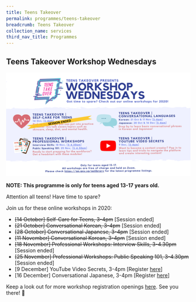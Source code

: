 ```yaml
---
title: Teens Takeover
permalink: programmes/teens-takeover
breadcrumb: Teens Takeover
collection_name: services
third_nav_title: Programmes
---
```


## **Teens Takeover Workshop Wednesdays**

[![Teens takeover image](/images/unsorted/teenstakeover/WORKSHOP-WEDNESDAYS-2020.png)](https://www.eventbrite.sg/d/online/%23teenstakeover/)

**NOTE: This programme is only for teens aged 13-17 years old.**

Attention all teens! Have time to spare?

Join us for these online workshops in 2020:

* ~~[14 October] Self-Care for Teens, 3-4pm~~  [Session ended] <br>
* ~~[21 October] Conversational Korean, 3-4pm~~ [Session ended] <br>
* ~~[28 October] Conversational Japanese, 3-4pm~~ [Session ended] <br>
* ~~[11 November] Conversational Korean, 3-4pm~~ [Session ended] <br>
* ~~[18 November] Professional Workshops: Interview Skills, 3-4.30pm~~ [Session ended] <br>
* ~~[25 November] Professional Workshops: Public Speaking 101, 3-4.30pm~~ [Session ended] <br>
* [9 December] YouTube Video Secrets, 3-4pm [Register [here](https://www.eventbrite.sg/e/youtube-video-secrets-teens-takeover-registration-127985789943?aff=ebdssbonlinesearch)]<br>
* [16 December] Conversational Japanese, 3-4pm [Register [here](https://www.eventbrite.sg/e/conversational-japanese-teens-takeover-registration-127986173089?aff=ebdssbonlinesearch)]<br>

Keep a look out for more workshop registration openings [here](https://www.eventbrite.sg/d/online/%23teenstakeover/). See you there! 🙂
